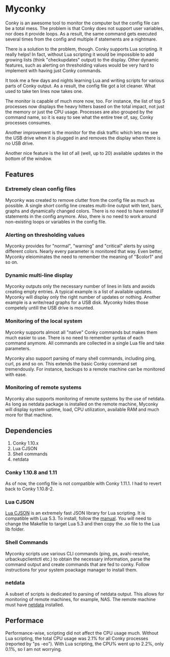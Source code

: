 # Myconky

Conky is an awesome tool to monitor the computer but the config file can be a total mess.
The problem is that Conky does not support user variables, nor does it provide loops. As a result, the same command gets executed several times from the config and multiple if statements are a nightmare.

There is a solution to the problem, though. Conky supports Lua scripting. It really helps! In fact, without Lua scripting it would be impossible to add growing lists (think "checkupdates" output) to the display. Other dynamic features, such as alerting on thresholding values would be very hard to implement with having just Conky commands.

It took me a few days and nights learning Lua and writing scripts for various parts of Conky output.
As a result, the config file got a lot cleaner. What used to take ten lines now takes one.

The monitor is capable of much more now, too. For instance, the list of top 5 processes now displays the heavy hitters based on the total impact, not just the memory or just the CPU usage. Processes are also grouped by the command name, so it is easy to see what the entire tree of, say, Conky processes consumes.

Another improvement is the monitor for the disk traffic which lets me see the USB drive when it is plugged in and removes the display when there is no USB drive.

Another nice feature is the list of all (well, up to 20) available updates in the bottom of the window.

## Features

### Extremely clean config files
Myconky was created to remove clutter from the config file as much as possible.  A single _short_ config line creates multi-line output with text, bars, graphs and dynamically changed colors. There is no need to have nested IF statements in the config anymore. Also, there is no need to work around non-existing loops or variables in the config file.

### Alerting on thresholding values
Myconky provides for "normal", "warning" and "critical" alerts by using different colors.  Nearly every parameter is monitored that way. Even better, Myconky eleiominates the need to remember the meaning of "$color1" and so on.

### Dynamic multi-line display
Myconky outputs only the necessary number of lines in lists and avoids creating empty entries. A typical example is a list of available updates. Myconky will display only the right number of updates or nothing.  Another example is a write/read graphs for a USB disk. Myconky hides those competely untill the USB drive is mounted.

### Monitoring of the local system
Myconky supports almost all "native" Conky commands but makes them much easier to use. There is no need to remember syntax of each command anymore. All commands are collected in a single Lua file and take parameters.

Myconky also support parsing of many shell commands, including ping, curl, ps and so on. This extends the basic Conky command set tremendously. For instance, backups to a remote machine can be monitored with ease.

### Monitoring of remote systems
Myconky also supports monitoring of remote systems by the use of netdata. As long as netdata package is installed on the remote machine, Myconky will display system uptime, load, CPU utilization, available RAM and much more for that machine.

## Dependencies

1. Conky 1.10.x
2. Lua CJSON
3. Shell commands
4. netdata

### Conky 1.10.8 and 1.11
As of now, the config file is not compatible with Conky 1.11.1. I had to revert back to Conky 1.10.8-2.

### Lua CJSON
[Lua CJSON](https://github.com/mpx/lua-cjson/) is an extremely fast JSON library for Lua scripting. It is compatible with Lua 5.3. To install, follow the [manual](https://www.kyne.com.au/~mark/software/lua-cjson-manual.html). You will need to change the Makefile to target Lua 5.3 and then copy the .so file to the Lua lib folder.

### Shell Commands
Myconky scripts use various CLI commands (ping, ps, avahi-resolve, urbackupclientctl etc.) to obtain the necessary information, parse the command output and create commands that are fed to conky. Follow instructions for your system poackage manager to install them.

### netdata
A subset of scripts is dedicated to parsing of netdata output.  This allows for monitoring of remote machines, for example, NAS. The remote machine must have [netdata](https://github.com/netdata/netdata) installed.

## Performace
Performance-wise, scripting did not affect the CPU usage much. Without Lua scripting, the total CPU usage was 2.1% for all Conky processes (reported by "ps -eo").  With Lua scripting, the CPU% went up to 2.2%, only 0.1%, so I am not worrying.
